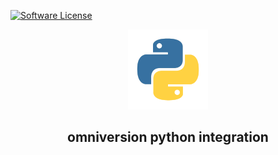 [![Software License](https://img.shields.io/badge/license-AGPL--3.0-green.svg?style=for-the-badge)](../LICENSE)

<!--suppress HtmlDeprecatedAttribute -->
<div align="center">
    <img src="../docs/assets/python.png" width="128" height="128" alt="omniversion logo" />
    <h2 align="center">omniversion python integration</h2>
    <br />
</div>

